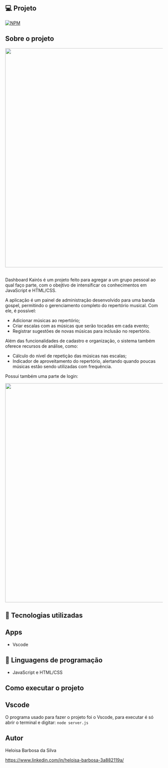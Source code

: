 ## 💻 Projeto
[![NPM](https://img.shields.io/npm/l/react)](https://github.com/heloisabbarbosa/Contact-Book/blob/add-license-1/LICENCE)

## Sobre o projeto

<div>
<img src="https://github.com/user-attachments/assets/88f7ec70-db77-46f8-9dcd-8f2df5a2a539" width="700px" />
</div>
<br>

Dashboard Kairós é um projeto feito para agregar a um grupo pessoal ao qual faço parte, com o obejtivo de intensificar os conhecimentos em JavaScript e HTML/CSS.

A aplicação é um painel de administração desenvolvido para uma banda gospel, permitindo o gerenciamento completo do repertório musical. Com ele, é possível:
- Adicionar músicas ao repertório;
- Criar escalas com as músicas que serão tocadas em cada evento;
- Registrar sugestões de novas músicas para inclusão no repertório.
  
Além das funcionalidades de cadastro e organização, o sistema também oferece recursos de análise, como:
- Cálculo do nível de repetição das músicas nas escalas;
- Indicador de aproveitamento do repertório, alertando quando poucas músicas estão sendo utilizadas com frequência.

Possui também uma parte de login:

<div>
<img src="https://github.com/user-attachments/assets/b180e345-8ba3-4794-9bbe-115e94e02652" width="700px" />
</div>

## 🚀 Tecnologias utilizadas
## Apps
- Vscode

## 📔 Linguagens de programação
- JavaScript e HTML/CSS

## Como executar o projeto

## Vscode
O programa usado para fazer o projeto foi o Vscode, para executar é só abrir o terminal e digitar:
`node server.js`

## Autor

Heloisa Barbosa da Silva

https://www.linkedin.com/in/heloisa-barbosa-3a882119a/
